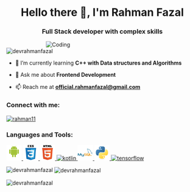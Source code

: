 <h1 align="center">Hello there 👋, I'm Rahman Fazal</h1>
<h3 align="center">Full Stack developer with complex skills  </h3>
<img  align="right" alt="Coding" width="400" src="https://cdn.dribbble.com/users/1162077/screenshots/3848914/programmer.gif" >

<p align="left"> <img src="https://komarev.com/ghpvc/?username=devrahmanfazal&label=Profile%20views&color=0e75b6&style=flat" alt="devrahmanfazal" /> </p>

- 🌱 I’m currently learning **C++ with Data structures and Algorithms**

- 💬 Ask me about **Frontend Development**

- 📫 Reach me at **official.rahmanfazal@gmail.com**

<h3 align="left">Connect with me:</h3>
<p align="left">
<a href="https://linkedin.com/in/rahman11" target="blank"><img align="center" src="https://raw.githubusercontent.com/rahuldkjain/github-profile-readme-generator/master/src/images/icons/Social/linked-in-alt.svg" alt="rahman11" height="30" width="40" /></a>
</p>

<h3 align="left">Languages and Tools:</h3>
<p align="left"> <a href="https://developer.android.com" target="_blank" rel="noreferrer"> <img src="https://raw.githubusercontent.com/devicons/devicon/master/icons/android/android-original-wordmark.svg" alt="android" width="40" height="40"/> </a> <a href="https://www.w3schools.com/css/" target="_blank" rel="noreferrer"> <img src="https://raw.githubusercontent.com/devicons/devicon/master/icons/css3/css3-original-wordmark.svg" alt="css3" width="40" height="40"/> </a> <a href="https://www.w3.org/html/" target="_blank" rel="noreferrer"> <img src="https://raw.githubusercontent.com/devicons/devicon/master/icons/html5/html5-original-wordmark.svg" alt="html5" width="40" height="40"/> </a> <a href="https://kotlinlang.org" target="_blank" rel="noreferrer"> <img src="https://www.vectorlogo.zone/logos/kotlinlang/kotlinlang-icon.svg" alt="kotlin" width="40" height="40"/> </a> <a href="https://www.mysql.com/" target="_blank" rel="noreferrer"> <img src="https://raw.githubusercontent.com/devicons/devicon/master/icons/mysql/mysql-original-wordmark.svg" alt="mysql" width="40" height="40"/> </a> <a href="https://www.python.org" target="_blank" rel="noreferrer"> <img src="https://raw.githubusercontent.com/devicons/devicon/master/icons/python/python-original.svg" alt="python" width="40" height="40"/> </a> <a href="https://www.tensorflow.org" target="_blank" rel="noreferrer"> <img src="https://www.vectorlogo.zone/logos/tensorflow/tensorflow-icon.svg" alt="tensorflow" width="40" height="40"/> </a> </p>

<p><img align="left" src="https://github-readme-stats.vercel.app/api/top-langs?username=devrahmanfazal&show_icons=true&locale=en&layout=compact" alt="devrahmanfazal" /></p>

<p>&nbsp;<img align="center" src="https://github-readme-stats.vercel.app/api?username=devrahmanfazal&show_icons=true&locale=en" alt="devrahmanfazal" /></p>

<p><img align="center" src="https://github-readme-streak-stats.herokuapp.com/?user=devrahmanfazal&" alt="devrahmanfazal" /></p>
